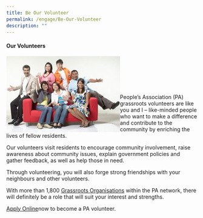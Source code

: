 ```yaml
---
title: Be Our Volunteer
permalink: /engage/Be-Our-Volunteer
description: ""
---
```

#### Our Volunteers

<img style="height:200px;width:300px"  align="left" src="/images/our-volunteers_compressed.jpg"><br><br><br><br><br>
 
People’s Association (PA) grassroots volunteers are like you and I – like-minded people who want to make a difference and contribute to the community by enriching the lives of fellow residents.

Our volunteers visit residents to encourage community involvement, raise awareness about community issues, explain government policies and gather feedback, as well as help those in need.

Through volunteering, you will also forge strong friendships with your neighbours and other volunteers.

With more than 1,800 [Grassroots Organisations](/our-network/Grassroots-Organisations/Grassroots-Organisations) within the PA network, there will definitely be a role that will suit your interest and strengths.

[Apply Online](https://www.grassrootsconnect.pa.gov.sg/VolunteerRegistration.aspx)now to become a PA volunteer.